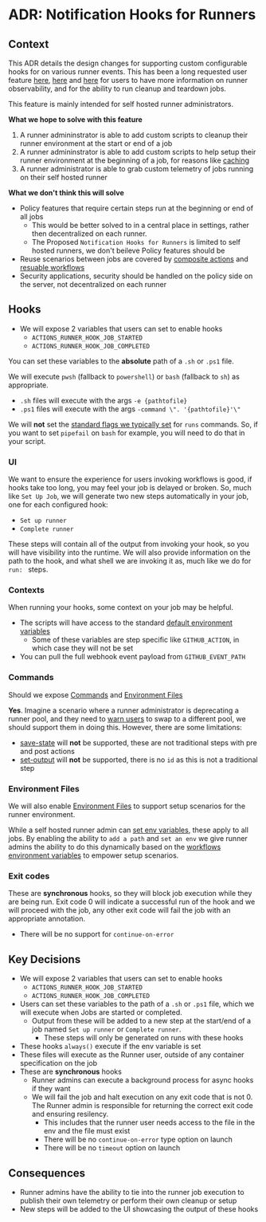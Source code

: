 # ADR: Notification Hooks for Runners

## Context

This ADR details the design changes for supporting custom configurable hooks for on various runner events. This has been a long requested user feature [here](https://github.com/Water-Melon/runner/issues/1543), [here](https://github.com/Water-Melon/runner/issues/699) and [here](https://github.com/Water-Melon/runner/issues/1116) for users to have more information on runner observability, and for the ability to run cleanup and teardown jobs. 

This feature is mainly intended for self hosted runner administrators.

**What we hope to solve with this feature**
1. A runner admininstrator is able to add custom scripts to cleanup their runner environment at the start or end of a job
2. A runner admininstrator is able to add custom scripts to help setup their runner environment at the beginning of a job, for reasons like [caching](https://github.com/Water-Melon/runner/issues/1543#issuecomment-1050346279)
3. A runner administrator is able to grab custom telemetry of jobs running on their self hosted runner

**What we don't think this will solve**
- Policy features that require certain steps run at the beginning or end of all jobs
  - This would be better solved to in a central place in settings, rather then decentralized on each runner. 
  - The Proposed `Notification Hooks for Runners` is limited to self hosted runners, we don't beileve Policy features should be
- Reuse scenarios between jobs are covered by [composite actions](https://docs.github.com/en/actions/creating-actions/creating-a-composite-action) and [resuable workflows](https://docs.github.com/en/actions/using-workflows/reusing-workflows)
- Security applications, security should be handled on the policy side on the server, not decentralized on each runner

## Hooks
- We will expose 2 variables that users can set to enable hooks  
  - `ACTIONS_RUNNER_HOOK_JOB_STARTED`
  - `ACTIONS_RUNNER_HOOK_JOB_COMPLETED`

You can set these variables to the **absolute** path of a `.sh` or `.ps1` file.

We will execute `pwsh` (fallback to `powershell`) or `bash` (fallback to `sh`) as appropriate.
- `.sh` files will execute with the args `-e {pathtofile}`
- `.ps1` files will execute with the args `-command \". '{pathtofile}'\"`

We will **not** set the [standard flags we typically set](https://docs.github.com/en/actions/using-workflows/workflow-syntax-for-github-actions#jobsjob_idstepsshell) for `runs` commands. So, if you want to set `pipefail` on `bash` for example, you will need to do that in your script.

### UI
We want to ensure the experience for users invoking workflows is good, if hooks take too long, you may feel your job is delayed or broken. So, much like `Set Up Job`, we will generate two new steps automatically in your job, one for each configured hook: 
- `Set up runner`  
- `Complete runner` 

These steps will contain all of the output from invoking your hook, so you will have visibility into the runtime. We will also provide information on the path to the hook, and what shell we are invoking it as, much like we do for `run: ` steps.

### Contexts
When running your hooks, some context on your job may be helpful.
- The scripts will have access to the standard [default environment variables](https://docs.github.com/en/actions/learn-github-actions/environment-variables#default-environment-variables)
  - Some of these variables are step specific like `GITHUB_ACTION`, in which case they will not be set
- You can pull the full webhook event payload from `GITHUB_EVENT_PATH`

### Commands
Should we expose [Commands](https://docs.github.com/en/actions/using-workflows/workflow-commands-for-github-actions) and [Environment Files](https://docs.github.com/en/actions/using-workflows/workflow-commands-for-github-actions#environment-files)

**Yes**. Imagine a scenario where a runner administrator is deprecating a runner pool, and they need to [warn users](https://docs.github.com/en/actions/using-workflows/workflow-commands-for-github-actions#setting-a-warning-message) to swap to a different pool, we should support them in doing this. However, there are some limitations:
- [save-state](https://docs.github.com/en/actions/using-workflows/workflow-commands-for-github-actions#sending-values-to-the-pre-and-post-actions) will **not** be supported, these are not traditional steps with pre and post actions
- [set-output](https://docs.github.com/en/actions/using-workflows/workflow-commands-for-github-actions#using-workflow-commands-to-access-toolkit-functions) will **not** be supported, there is no `id` as this is not a traditional step


### Environment Files
We will also enable [Environment Files](https://docs.github.com/en/actions/using-workflows/workflow-commands-for-github-actions#environment-files) to support setup scenarios for the runner environment.

While a self hosted runner admin can [set env variables](https://docs.github.com/en/actions/hosting-your-own-runners/using-a-proxy-server-with-self-hosted-runners#using-a-env-file-to-set-the-proxy-configuration), these apply to all jobs. By enabling the ability to `add a path` and `set an env` we give runner admins the ability to do this dynamically based on the [workflows environment variables](https://docs.github.com/en/actions/learn-github-actions/environment-variables#default-environment-variables) to empower setup scenarios.


### Exit codes
These are **synchronous** hooks, so they will block job execution while they are being run. Exit code 0 will indicate a successful run of the hook and we will proceed with the job, any other exit code will fail the job with an appropriate annotation.
- There will be no support for `continue-on-error`

## Key Decisions
- We will expose 2 variables that users can set to enable hooks  
  - `ACTIONS_RUNNER_HOOK_JOB_STARTED`
  - `ACTIONS_RUNNER_HOOK_JOB_COMPLETED`
- Users can set these variables to the path of a `.sh` or `.ps1` file, which we will execute when Jobs are started or completed.
  - Output from these will be added to a new step at the start/end of a job named `Set up runner` or `Complete runner`. 
    - These steps will only be generated on runs with these hooks
- These hooks `always()` execute if the env variable is set
- These files will execute as the Runner user, outside of any container specification on the job
- These are **synchronous** hooks
  - Runner admins can execute a background process for async hooks if they want
  - We will fail the job and halt execution on any exit code that is not 0. The Runner admin is responsible for returning the correct exit code and ensuring resilency. 
    - This includes that the runner user needs access to the file in the env and the file must exist
    - There will be no `continue-on-error` type option on launch
    - There will be no `timeout` option on launch

## Consequences
- Runner admins have the ability to tie into the runner job execution to publish their own telemetry or perform their own cleanup or setup
- New steps will be added to the UI showcasing the output of these hooks
